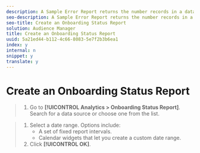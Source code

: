 ```yaml
---
description: A Sample Error Report returns the number records in a data source were processed successfully and how many failed. Follow these steps to generate a Sample Error Report.
seo-description: A Sample Error Report returns the number records in a data source were processed successfully and how many failed. Follow these steps to generate a Sample Error Report.
seo-title: Create an Onboarding Status Report
solution: Audience Manager
title: Create an Onboarding Status Report
uuid: 5a21ed44-b112-4c66-8083-5e7f2b3b6ea1
index: y
internal: n
snippet: y
translate: y
---
```


# Create an Onboarding Status Report


>1. Go to **[!UICONTROL  Analytics > Onboarding Status Report]**. Search for a data source or choose one from the list.

>1. Select a date range. Options include:
>    * A set of fixed report intervals.
>    * Calendar widgets that let you create a custom date range.
>1. Click **[!UICONTROL  OK]**.
